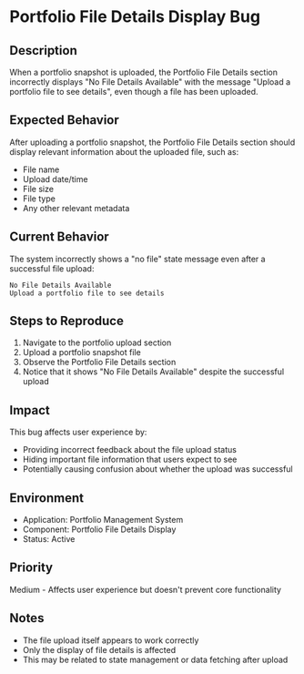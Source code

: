 # Portfolio File Details Display Bug

## Description
When a portfolio snapshot is uploaded, the Portfolio File Details section incorrectly displays "No File Details Available" with the message "Upload a portfolio file to see details", even though a file has been uploaded.

## Expected Behavior
After uploading a portfolio snapshot, the Portfolio File Details section should display relevant information about the uploaded file, such as:
- File name
- Upload date/time
- File size
- File type
- Any other relevant metadata

## Current Behavior
The system incorrectly shows a "no file" state message even after a successful file upload:
```
No File Details Available
Upload a portfolio file to see details
```

## Steps to Reproduce
1. Navigate to the portfolio upload section
2. Upload a portfolio snapshot file
3. Observe the Portfolio File Details section
4. Notice that it shows "No File Details Available" despite the successful upload

## Impact
This bug affects user experience by:
- Providing incorrect feedback about the file upload status
- Hiding important file information that users expect to see
- Potentially causing confusion about whether the upload was successful

## Environment
- Application: Portfolio Management System
- Component: Portfolio File Details Display
- Status: Active

## Priority
Medium - Affects user experience but doesn't prevent core functionality

## Notes
- The file upload itself appears to work correctly
- Only the display of file details is affected
- This may be related to state management or data fetching after upload 